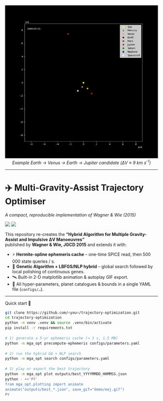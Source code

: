 <p align="center">
  <img src="demo/vej.gif" width="780"><br>
  <em>Example Earth -> Venus -> Earth -> Jupiter candidate (ΔV ≈ 9 km s<sup>-1</sup>)</em>
</p>

---

# ✈️ Multi-Gravity-Assist Trajectory Optimiser  
_A compact, reproducible implementation of Wagner & Wie (2015)_

[![](https://img.shields.io/badge/Python-3.10+-blue?logo=python)](#)
[![](https://img.shields.io/badge/poliastro-2025.x-purple?logo=pip)](#)

This repository re-creates the **“Hybrid Algorithm for Multiple
Gravity-Assist and Impulsive ΔV Manoeuvres”**  
published by **Wagner & Wie, JGCD 2015** and extends it with:

* ⚡ **Hermite-spline ephemeris cache** – one-time SPICE read, then
  500 000 state queries / s.
* 🧬 **Genetic Algorithm + LBFGS/NLP hybrid** – global search followed by
  local polishing of continuous genes.
* 🛰️ Built-in 2-D matplotlib animation & autoplay GIF export.
* 🔧 All hyper-parameters, planet catalogues & bounds in a single YAML
  file (`configs/…`).



---

Quick start 🚀

```bash
git clone https://github.com/<you>/trajectory-optimization.git
cd trajectory-optimization
python -m venv .venv && source .venv/bin/activate
pip install -r requirements.txt

# 1) generate a 5-yr ephemeris cache (≈ 3 s, 1.5 MB)
python -m mga_opt precompute-ephemeris configs/parameters.yaml

# 2) run the hybrid GA + NLP search
python -m mga_opt search configs/parameters.yaml

# 3) play or export the best trajectory
python -m mga_opt plot outputs/best_YYYYMMDD_HHMMSS.json     
python - <<'PY'
from mga_opt.plotting import animate
animate("outputs/best_*.json", save_gif="demo/eej.gif")
PY

